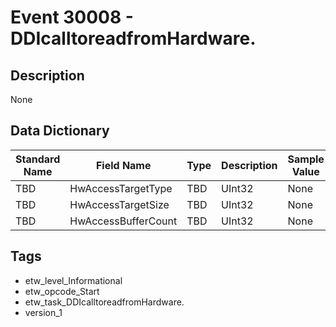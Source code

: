 # Event 30008 - DDIcalltoreadfromHardware.

## Description
None

## Data Dictionary
|Standard Name|Field Name|Type|Description|Sample Value|
|---|---|---|---|---|
|TBD|HwAccessTargetType|TBD|UInt32|None|None|
|TBD|HwAccessTargetSize|TBD|UInt32|None|None|
|TBD|HwAccessBufferCount|TBD|UInt32|None|None|

## Tags
* etw_level_Informational
* etw_opcode_Start
* etw_task_DDIcalltoreadfromHardware.
* version_1